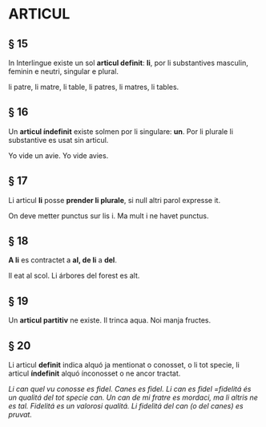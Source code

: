# ARTICUL

## § 15

In Interlingue existe un sol **articul definit**: **li**, por li substantives masculin, feminin e neutri, singular e plural.

li patre, li matre, li table, li patres, li matres, li tables.

## § 16

Un **articul índefinit** existe solmen por li singulare: **un**. Por li plurale li substantive es usat sin articul.

Yo vide un avie. Yo vide avies.

## § 17

Li articul **li** posse **prender li plurale**, si null altri parol expresse it.

On deve metter punctus sur lis i. Ma mult i ne havet punctus.

## § 18

**A li** es contractet a **al, de li** a **del**.

Il eat al scol. Li árbores del forest es alt.

## § 19

Un **articul partitiv** ne existe. Il trinca aqua. Noi manja fructes.

## § 20

Li articul **definit** indica alquó ja mentionat o conosset, o li tot specie, li articul **índefinit** alquó ínconosset o ne ancor tractat.

_Li can quel vu conosse es fidel. Canes es fidel. Li can es fidel =fidelitá és un qualitá del tot specie can. Un can de mi fratre es mordaci, ma li altris ne es tal. Fidelitá es un valorosi qualitá. Li fidelitá del can (o del canes) es pruvat._
